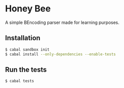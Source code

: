 # Honey Bee

A simple BEncoding parser made for learning purposes.

## Installation

```bash
$ cabal sandbox init
$ cabal install --only-dependencies --enable-tests
```

## Run the tests
```bash
$ cabal tests
```
